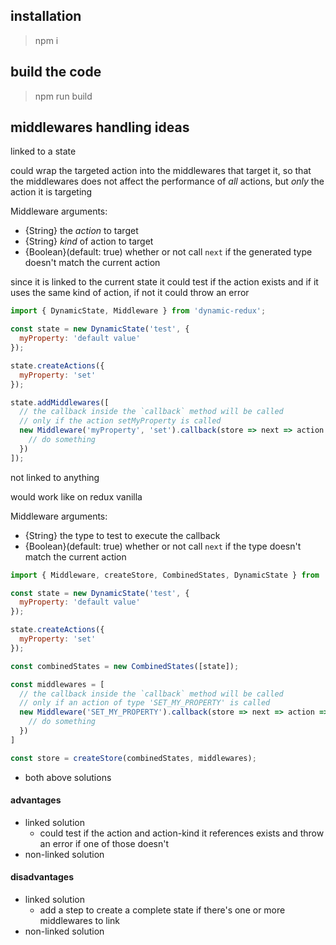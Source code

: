 ## installation

> npm i

## build the code

> npm run build


## middlewares handling ideas

linked to a state


could wrap the targeted action into the middlewares that target it, so that the middlewares does not affect the performance of *all* actions, but *only* the action it is targeting

Middleware arguments:
* {String} the *action* to target
* {String} *kind* of action to target
* {Boolean}(default: true) whether or not call `next` if the generated type doesn't match the current action

since it is linked to the current state it could test if the action exists and if it uses the same kind of action, if not it could throw an error

```js
import { DynamicState, Middleware } from 'dynamic-redux';

const state = new DynamicState('test', {
  myProperty: 'default value'
});

state.createActions({
  myProperty: 'set'
});

state.addMiddlewares([
  // the callback inside the `callback` method will be called
  // only if the action setMyProperty is called
  new Middleware('myProperty', 'set').callback(store => next => action => {
    // do something
  })
]);
```

not linked to anything

would work like on redux vanilla

Middleware arguments:
* {String} the type to test to execute the callback
* {Boolean}(default: true) whether or not call `next` if the type doesn't match the current action

```js
import { Middleware, createStore, CombinedStates, DynamicState } from 'dynamic-redux';

const state = new DynamicState('test', {
  myProperty: 'default value'
});

state.createActions({
  myProperty: 'set'
});

const combinedStates = new CombinedStates([state]);

const middlewares = [
  // the callback inside the `callback` method will be called
  // only if an action of type 'SET_MY_PROPERTY' is called
  new Middleware('SET_MY_PROPERTY').callback(store => next => action => {
    // do something
  })
]

const store = createStore(combinedStates, middlewares);
```

* both above solutions

#### advantages

* linked solution
  * could test if the action and action-kind it references exists and throw an error if one of those doesn't
* non-linked solution

#### disadvantages

* linked solution
  * add a step to create a complete state if there's one or more middlewares to link
* non-linked solution
